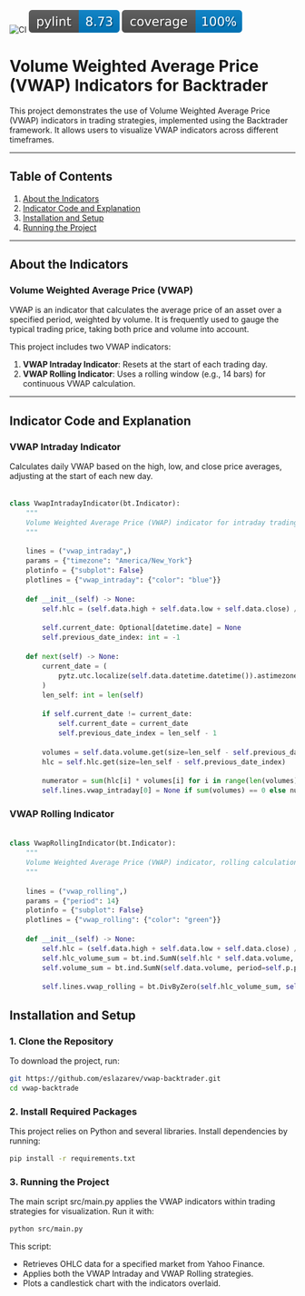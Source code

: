 ![CI](https://github.com/eslazarev/vwap-backtrader/workflows/CI/badge.svg)
![Pylint](https://github.com/eslazarev/vwap-backtrader/blob/main/.github/badges/pylint.svg)
![Coverage](https://github.com/eslazarev/vwap-backtrader/blob/main/.github/badges/coverage.svg)


# Volume Weighted Average Price (VWAP) Indicators for Backtrader

This project demonstrates the use of Volume Weighted Average Price (VWAP) indicators in trading strategies, implemented using the Backtrader framework. It allows users to visualize VWAP indicators across different timeframes.

---

## Table of Contents

1. [About the Indicators](#about-the-indicators)
2. [Indicator Code and Explanation](#indicator-code-and-explanation)
3. [Installation and Setup](#installation-and-setup)
4. [Running the Project](#running-the-project)

---

## About the Indicators

### Volume Weighted Average Price (VWAP)

VWAP is an indicator that calculates the average price of an asset over a specified period, weighted by volume. It is frequently used to gauge the typical trading price, taking both price and volume into account. 

This project includes two VWAP indicators:
1. **VWAP Intraday Indicator**: Resets at the start of each trading day.
2. **VWAP Rolling Indicator**: Uses a rolling window (e.g., 14 bars) for continuous VWAP calculation.

---

## Indicator Code and Explanation

### VWAP Intraday Indicator

Calculates daily VWAP based on the high, low, and close price averages, adjusting at the start of each new day.

```python

class VwapIntradayIndicator(bt.Indicator):
    """
    Volume Weighted Average Price (VWAP) indicator for intraday trading.
    """

    lines = ("vwap_intraday",)
    params = {"timezone": "America/New_York"}
    plotinfo = {"subplot": False}
    plotlines = {"vwap_intraday": {"color": "blue"}}

    def __init__(self) -> None:
        self.hlc = (self.data.high + self.data.low + self.data.close) / 3.0

        self.current_date: Optional[datetime.date] = None
        self.previous_date_index: int = -1

    def next(self) -> None:
        current_date = (
            pytz.utc.localize(self.data.datetime.datetime()).astimezone(pytz.timezone(self.p.timezone)).date()
        )
        len_self: int = len(self)

        if self.current_date != current_date:
            self.current_date = current_date
            self.previous_date_index = len_self - 1

        volumes = self.data.volume.get(size=len_self - self.previous_date_index)
        hlc = self.hlc.get(size=len_self - self.previous_date_index)

        numerator = sum(hlc[i] * volumes[i] for i in range(len(volumes)))
        self.lines.vwap_intraday[0] = None if sum(volumes) == 0 else numerator / sum(volumes)

```

### VWAP Rolling Indicator

```python

class VwapRollingIndicator(bt.Indicator):
    """
    Volume Weighted Average Price (VWAP) indicator, rolling calculation.
    """

    lines = ("vwap_rolling",)
    params = {"period": 14}
    plotinfo = {"subplot": False}
    plotlines = {"vwap_rolling": {"color": "green"}}

    def __init__(self) -> None:
        self.hlc = (self.data.high + self.data.low + self.data.close) / 3.0
        self.hlc_volume_sum = bt.ind.SumN(self.hlc * self.data.volume, period=self.p.period)
        self.volume_sum = bt.ind.SumN(self.data.volume, period=self.p.period)

        self.lines.vwap_rolling = bt.DivByZero(self.hlc_volume_sum, self.volume_sum, None) 

```


## Installation and Setup

### 1. Clone the Repository

To download the project, run:
```bash
git https://github.com/eslazarev/vwap-backtrader.git
cd vwap-backtrade
```

### 2. Install Required Packages
This project relies on Python and several libraries. Install dependencies by running:
```bash
pip install -r requirements.txt
```

### 3. Running the Project
The main script src/main.py applies the VWAP indicators within trading strategies for visualization. Run it with:

```bash
python src/main.py
```

This script:

- Retrieves OHLC data for a specified market from Yahoo Finance.
- Applies both the VWAP Intraday and VWAP Rolling strategies.
- Plots a candlestick chart with the indicators overlaid.